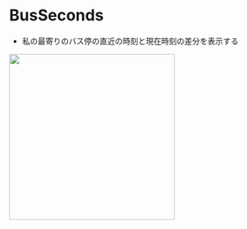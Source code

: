 # BusSeconds
- 私の最寄りのバス停の直近の時刻と現在時刻の差分を表示する

<img src="https://user-images.githubusercontent.com/55319251/147947876-490a2b05-d6ca-4e22-8be1-b1a05b9c8839.png" width="300">
